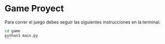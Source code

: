 # Game Proyect

Para correr el juego debes seguir las siguientes instrucciones en la terminal:

```sh
cd game 
python3 main.py
´´´

